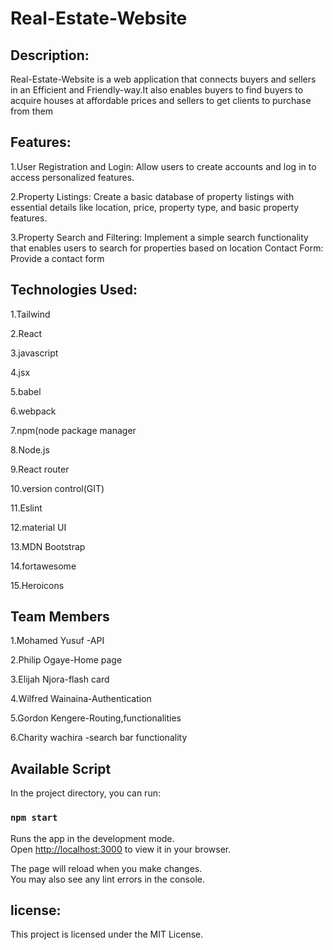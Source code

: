 # Real-Estate-Website

## Description:

Real-Estate-Website is a web application that connects buyers and sellers in an Efficient and Friendly-way.It also enables buyers to find buyers to acquire houses at affordable prices and sellers to get clients to purchase from them

## Features:

1.User Registration and Login: Allow users to create accounts and log in to access personalized features.

2.Property Listings: Create a basic database of property listings with essential details like location, price, property type, and basic property features.

3.Property Search and Filtering: Implement a simple search functionality that enables users to search for properties based on location
Contact Form: Provide a contact form

## Technologies Used:

1.Tailwind

2.React

3.javascript

4.jsx

5.babel

6.webpack

7.npm(node package manager

8.Node.js

9.React router

10.version control(GIT)

11.Eslint

12.material UI

13.MDN Bootstrap

14.fortawesome

15.Heroicons

## Team Members

1.Mohamed Yusuf -API

2.Philip Ogaye-Home page

3.Elijah Njora-flash card

4.Wilfred Wainaina-Authentication

5.Gordon Kengere-Routing,functionalities

6.Charity wachira -search bar functionality

## Available Script

In the project directory, you can run:

### `npm start`

Runs the app in the development mode.\
Open [http://localhost:3000](http://localhost:3000) to view it in your browser.

The page will reload when you make changes.\
You may also see any lint errors in the console.

## license:
This project is licensed under the MIT License.
